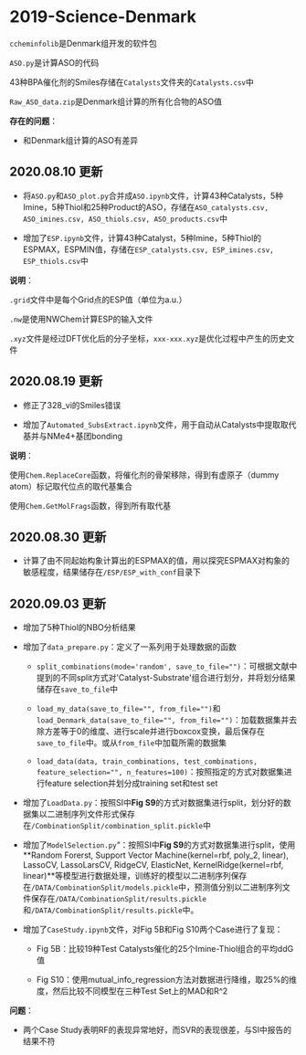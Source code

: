 # 2019-Science-Denmark

```ccheminfolib```是Denmark组开发的软件包

```ASO.py```是计算ASO的代码

43种BPA催化剂的Smiles存储在```Catalysts```文件夹的```Catalysts.csv```中

```Raw_ASO_data.zip```是Denmark组计算的所有化合物的ASO值


**存在的问题**：

+ 和Denmark组计算的ASO有差异


## 2020.08.10 更新

+ 将```ASO.py```和```ASO_plot.py```合并成```ASO.ipynb```文件，计算43种Catalysts，5种Imine，5种Thiol和25种Product的ASO，存储在```ASO_catalysts.csv, ASO_imines.csv, ASO_thiols.csv, ASO_products.csv```中

+ 增加了```ESP.ipynb```文件，计算43种Catalyst，5种Imine，5种Thiol的ESPMAX，ESPMIN值，存储在```ESP_catalysts.csv, ESP_imines.csv, ESP_thiols.csv```中


**说明**：

```.grid```文件中是每个Grid点的ESP值（单位为a.u.）

```.nw```是使用NWChem计算ESP的输入文件

```.xyz```文件是经过DFT优化后的分子坐标，```xxx-xxx.xyz```是优化过程中产生的历史文件


## 2020.08.19 更新

+ 修正了328_vi的Smiles错误

+ 增加了```Automated_SubsExtract.ipynb```文件，用于自动从Catalysts中提取取代基并与NMe4+基团bonding


**说明**：

使用```Chem.ReplaceCore```函数，将催化剂的骨架移除，得到有虚原子（dummy atom）标记取代位点的取代基集合

使用```Chem.GetMolFrags```函数，得到所有取代基


## 2020.08.30 更新

+ 计算了由不同起始构象计算出的ESPMAX的值，用以探究ESPMAX对构象的敏感程度，结果储存在```/ESP/ESP_with_conf```目录下


## 2020.09.03 更新

+ 增加了5种Thiol的NBO分析结果

+ 增加了```data_prepare.py```：定义了一系列用于处理数据的函数

    + ```split_combinations(mode='random', save_to_file="")```：可根据文献中提到的不同split方式对'Catalyst-Substrate'组合进行划分，并将划分结果储存在```save_to_file```中
    
    + ```load_my_data(save_to_file="", from_file="")```和```load_Denmark_data(save_to_file="", from_file="")```：加载数据集并去除方差等于0的维度、进行scale并进行boxcox变换，最后保存在```save_to_file```中。或从```from_file```中加载所需的数据集
    
    + ```load_data(data, train_combinations, test_combinations, feature_selection="", n_features=100)```：按照指定的方式对数据集进行feature selection并划分成training set和test set

+ 增加了```LoadData.py```：按照SI中**Fig S9**的方式对数据集进行split，划分好的数据集以二进制序列文件形式保存在```/CombinationSplit/combination_split.pickle```中

+ 增加了```ModelSelection.py```“：按照SI中**Fig S9**的方式对数据集进行split，使用**Random Forerst, Support Vector Machine(kernel=rbf, poly_2, linear), LassoCV, LassoLarsCV, RidgeCV, ElasticNet, KernelRidge(kernel=rbf, linear)**等模型进行数据处理，训练好的模型以二进制序列保存在```/DATA/CombinationSplit/models.pickle```中，预测值分别以二进制序列文件保存在```/DATA/CombinationSplit/results.pickle```和```/DATA/CombinationSplit/results.pickle```中。

+ 增加了```CaseStudy.ipynb```文件，对Fig 5B和Fig S10两个Case进行了复现：

    + Fig 5B：比较19种Test Catalysts催化的25个Imine-Thiol组合的平均ddG值
    
    + Fig S10：使用mutual_info_regression方法对数据进行降维，取25%的维度，然后比较不同模型在三种Test Set上的MAD和R^2

**问题**：

+ 两个Case Study表明RF的表现异常地好，而SVR的表现很差，与SI中报告的结果不符